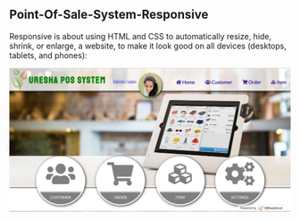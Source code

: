 ## Point-Of-Sale-System-Responsive

  
  Responsive is about using HTML and CSS to automatically resize, hide, shrink, or enlarge, a website, to make it look good on all devices (desktops, tablets, and phones):
  
  

![GitHub Logo](https://raw.githubusercontent.com/ureshaL/Point-Of-Sale-System-Responsive/master/image/Capture.PNG)
